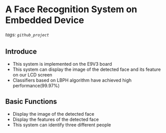 # A Face Recognition System on Embedded Device
###### tags: `github_project`
## Introduce
- This system is implemented on the E9V3 board
- This system can display the image of the detected face and its feature on our LCD screen
- Classifiers based on LBPH algorithm have achieved high performance(99.97%)
## Basic Functions
- Display the image of the detected face
- Display the features of the detected face
- This system can identify three different people

